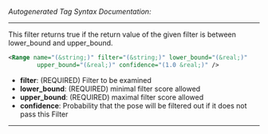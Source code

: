 <!-- THIS IS AN AUTOGENERATED FILE: Don't edit it directly, instead change the schema definition in the code itself. -->

_Autogenerated Tag Syntax Documentation:_

---
This filter returns true if the return value of the given filter is between lower_bound and upper_bound.

```xml
<Range name="(&string;)" filter="(&string;)" lower_bound="(&real;)"
        upper_bound="(&real;)" confidence="(1.0 &real;)" />
```

-   **filter**: (REQUIRED) Filter to be examined
-   **lower_bound**: (REQUIRED) minimal filter score allowed
-   **upper_bound**: (REQUIRED) maximal filter score allowed
-   **confidence**: Probability that the pose will be filtered out if it does not pass this Filter

---
